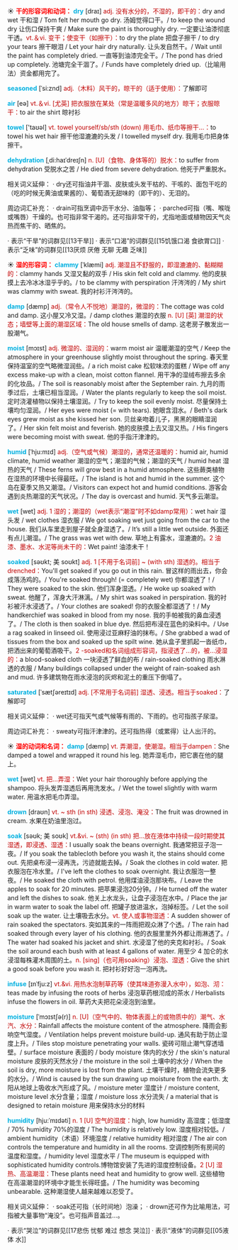 ☀ <font color="red">**干的形容词和动词：**</font>
<font color="sky blue">**dry**</font> [draɪ] 
<font color="#c00000">adj. 没有水分的，不湿的，即干的：</font>dry and wet 干和湿 / Tom felt her mouth go dry. 汤姆觉得口干。/ to keep the wound dry 让伤口保持干爽 / Make sure the paint is thoroughly dry. 一定要让油漆彻底干透。<font color="#c00000">vt.＆vi. 变干；使变干（如擦干）：</font>to dry the plate 把盘子擦干 / to dry your tears 擦干眼泪 / Let your hair dry naturally. 让头发自然干。/ Wait until the paint has completely dried. 一直等到油漆完全干。/ The pond has dried up completely. 池塘完全干涸了。/ Funds have completely dried up.（比喻用法）资金都用完了。
           
<font color="sky blue">**seasoned**</font> [ˈsi:znd]
<font color="#c00000">adj.（木料）风干的，晾干的（适于使用）：</font>了解即可

<font color="sky blue">**air**</font> [eə] 
<font color="#c00000">vt.＆vi. [尤英] 把衣服放在某处（常是温暖多风的地方）晾干；衣服晾干：</font>to air the shirt 晾衬衫

<font color="sky blue">**towel**</font> ['taʊəl] 
<font color="#c00000">vt. towel yourself/sb/sth (down) 用毛巾、纸巾等擦干…：</font>to towel his wet hair 擦干他湿漉漉的头发 / I towelled myself dry. 我用毛巾把身体擦干。
                     
<font color="sky blue">**dehydration**</font> [ˌdi:haɪˈdreɪʃn]
<font color="#c00000">n. [U]（食物、身体等的）脱水：</font>to suffer from dehydration 受脱水之苦 / He died from severe dehydration. 他死于严重脱水。

相关词义延伸：
· dry还可指油井干涸、皮肤或头发干枯的、干咳的、面包干吃的（吃的时候无黄油或果酱的）、葡萄酒无甜味的（即干的）、无泪的。

周边词汇补充：
· drain可指烹调中沥干水分、油脂等；
· parched可指（嘴、喉咙或嘴唇）干燥的。也可指非常干渴的。还可指非常干的，尤指地面或植物因天气炎热而焦干的、晒焦的。

· 表示“干旱”的词群见[[13干旱]]
· 表示“口渴”的词群见[[15饥饿口渴 食欲胃口]]
· 表示“乏味”的词群见[[13厌烦 厌倦 无聊 无趣 乏味]]

☀ <font color="red">**湿的形容词：**</font>
<font color="sky blue">**clammy**</font> [ˈklæmi]
<font color="#c00000">adj. 潮湿且不舒服的，即湿漉漉的、黏糊糊的：</font>clammy hands 又湿又黏的双手 / His skin felt cold and clammy. 他的皮肤摸上去冷冰冰湿乎乎的。/ to be clammy with perspiration 汗涔涔的 / My shirt was clammy with sweat. 我的衬衫汗涔涔的。

<font color="sky blue">**damp**</font> [dæmp] 
<font color="#c00000">adj.（常令人不悦地）潮湿的，微湿的：</font>The cottage was cold and damp. 这小屋又冷又湿。/ damp clothes 潮湿的衣服 <font color="#c00000">n. [U] [英] 潮湿的状态；墙壁等上面的潮湿区域：</font>The old house smells of damp. 这老房子散发出一股潮气。
                      
<font color="sky blue">**moist**</font> [mɔɪst]
<font color="#c00000">adj. 微湿的、湿润的：</font>warm moist air 温暖潮湿的空气 / Keep the atmosphere in your greenhouse slightly moist throughout the spring. 春天里保持温室的空气略微湿润些。/ a rich moist cake 松软味浓的蛋糕 / Wipe off any excess make-up with a clean, moist cotton flannel. 用干净的湿绒布擦去多余的化妆品。/ The soil is reasonably moist after the September rain. 九月的雨季过后，土壤已相当湿润。/ Water the plants regularly to keep the soil moist. 定时浇灌植物以保持土壤湿润。/ Try to keep the soil evenly moist. 尽量保持土壤均匀湿润。/ Her eyes were moist (= with tears). 她眼含泪水。/ Beth's dark eyes grew moist as she kissed her son. 贝丝亲吻着儿子，黑黑的眼睛湿润了。/ Her skin felt moist and feverish. 她的皮肤摸上去又湿又热。/ His fingers were becoming moist with sweat. 他的手指汗津津的。

<font color="sky blue">**humid**</font> [ˈhju:mɪd]
<font color="#c00000">adj.（空气或气候）潮湿的，通常还温暖的：</font>humid air, humid climate, humid weather 潮湿的空气；潮湿的气候；潮湿的天气 / humid heat 湿热的天气 / These ferns will grow best in a humid atmosphere. 这些蕨类植物在湿热的环境中长得最旺。/ The island is hot and humid in the summer. 这个岛在夏季又热又潮湿。/ Visitors can expect hot and humid conditions. 游客会遇到炎热潮湿的天气状况。/ The day is overcast and humid. 天气多云潮湿。

<font color="sky blue">**wet**</font> [wet] 
<font color="#c00000">adj. 1 湿的；潮湿的（wet表示“潮湿”时不如damp常用）：</font>wet hair 湿头发 / wet clothes 湿衣服 / We got soaking wet just going from the car to the house. 我们从车里走到屋子就全身湿透了。/ It’s still a little wet outside. 外面还有点儿潮湿。/ The grass was wet with dew. 草地上有露水，湿漉漉的。<font color="#c00000">2 油漆、墨水、水泥等尚未干的：</font>Wet paint! 油漆未干！
           
<font color="sky blue">**soaked**</font> [səʊkt; 美 soʊkt]
<font color="#c00000">adj. 1 [不用于名词前] ~ (with sth) 湿透的。相当于drenched：</font>You'll get soaked if you go out in this rain. 冒这样的雨出去，你会成落汤鸡的。/ You're soaked through! (= completely wet) 你都湿透了！/ They were soaked to the skin. 他们浑身湿透。/ He woke up soaked with sweat. 他醒了，浑身大汗淋漓。/ My shirt was soaked in perspiration. 我的衬衫被汗水浸透了。/ Your clothes are soaked! 你的衣服全都湿透了！/ My handkerchief was soaked in blood from my nose. 我的手帕被我的鼻血浸透了。/ The cloth is then soaked in blue dye. 然后把布浸在蓝色的染料中。/ Use a rag soaked in linseed oil. 使用浸过亚麻籽油的抹布。/ She grabbed a wad of tissues from the box and soaked up the spilt wine. 她从盒子里抓起一沓纸巾，把洒出来的葡萄酒吸干。<font color="#c00000">2 -soaked和名词组成形容词，指浸透了…的，被…浸湿的：</font>a blood-soaked cloth 一块浸透了鲜血的布 / rain-soaked clothing 雨水淋透的衣服 / Many buildings collapsed under the weight of rain-soaked ash and mud. 许多建筑物在雨水浸泡的灰烬和泥土的重压下倒塌了。
           
<font color="sky blue">**saturated**</font> [ˈsætʃəreɪtɪd]
<font color="#c00000">adj. [不常用于名词前] 湿透、浸透。相当于soaked：</font>了解即可

相关词义延伸：
· wet还可指天气或气候等有雨的、下雨的。也可指孩子尿湿。

周边词汇补充：
· sweaty可指汗津津的。还可指热得（或累得）让人出汗的。

☀ <font color="red">**湿的动词和名词：**</font>
<font color="sky blue">**damp**</font> [dæmp] 
<font color="#c00000">vt. 弄潮湿，使潮湿。相当于dampen：</font>She damped a towel and wrapped it round his leg. 她弄湿毛巾，把它裹在他的腿上。

<font color="sky blue">**wet**</font> [wet] 
<font color="#c00000">vt. 把…弄湿：</font>Wet your hair thoroughly before applying the shampoo. 将头发弄湿透后再用洗发水。/ Wet the towel slightly with warm water. 用温水把毛巾弄湿。
            
<font color="sky blue">**drown**</font> [draʊn]
<font color="#c00000">vt. ~ sth (in sth) 浸透、浸泡、淹没：</font>The fruit was drowned in cream. 水果在奶油里泡过。          

<font color="sky blue">**soak**</font> [səʊk; 美 soʊk]
<font color="#c00000">vt.&vi. ~ (sth) (in sth) 把…放在液体中持续一段时期使其湿透，即浸透、湿透：</font>I usually soak the beans overnight. 我通常把豆子泡一夜。/ If you soak the tablecloth before you wash it, the stains should come out. 先把桌布浸一浸再洗，污迹就能去掉。/ Soak the clothes in cold water. 把衣服泡在冷水里。/ I've left the clothes to soak overnight. 我让衣服泡一整夜。/ He soaked the cloth with petrol. 他用煤油浸泡那块布。/ Leave the apples to soak for 20 minutes. 把苹果浸泡20分钟。/ He turned off the water and left the dishes to soak. 他关上水龙头，让盘子浸泡在水中。/ Place the jar in warm water to soak the label off. 把罐子放进温水，泡掉标签。/ Let the soil soak up the water. 让土壤吸去水分。<font color="#c00000">vt. 使人或事物湿透：</font>A sudden shower of rain soaked the spectators. 突如其来的一阵雨把观众淋了个透。/ The rain had soaked through every layer of his clothing. 他的衣服里里外外都让雨淋透了。/ The water had soaked his jacket and shirt. 水浸湿了他的夹克和衬衫。/ Soak the soil around each bush with at least 4 gallons of water. 用至少 4 加仑的水浸湿每株灌木周围的土。<font color="#c00000">n. [sing]（也可用soaking）浸泡、湿透：</font>Give the shirt a good soak before you wash it. 把衬衫好好泡一泡再洗。           
           
<font color="sky blue">**infuse**</font> [ɪnˈfju:z]
<font color="#c00000">vt.&vi. 用热水泡制草药等（使其味道弥漫入水中），如泡、沏：</font>teas made by infusing the roots of herbs 浸泡草药根沏成的茶水 / Herbalists infuse the flowers in oil. 草药大夫把花朵浸泡到油里。

<font color="sky blue">**moisture**</font> [ˈmɔɪstʃə(r)]
<font color="#c00000">n. [U]（空气中的、物体表面上的或物质中的）潮气、水汽、水分：</font>Rainfall affects the moisture content of the atmosphere. 降雨会影响空气湿度。/ Ventilation helps prevent moisture build-up. 通风有助于防止湿度上升。/ Tiles stop moisture penetrating your walls. 瓷砖可阻止潮气穿透墙壁。/ surface moisture 表面的 / body moisture 体内的水分 / the skin's natural moisture 皮肤的天然水分 / the moisture in the soil 土壤中的水分 / When the soil is dry, more moisture is lost from the plant. 土壤干燥时，植物会流失更多的水分。/ Wind is caused by the sun drawing up moisture from the earth. 太阳从地球上吸收水汽形成了风。/ moisture meter 湿度计 / moisture content, moisture level 水分含量；湿度 / moisture loss 水分流失 / a material that is designed to retain moisture 用来保持水分的材料
           
<font color="sky blue">**humidity**</font> [hju:ˈmɪdəti]
<font color="#c00000">n. 1 [U] 空气的湿度：</font>high, low humidity 高湿度；低湿度 / 70% humidity 70%的湿度 / The humidity is relatively low. 湿度相对较低。/ ambient humidity（术语）环境湿度 / relative humidity 相对湿度 / The air con controls the temperature and humidity in all the rooms. 空调控制所有房间的温度和湿度。/ humidity level 湿度水平 / The museum is equipped with sophisticated humidity controls.博物馆安装了先进的湿度控制设备。<font color="#c00000">2 [U] 湿热、高温潮湿：</font>These plants need heat and humidity to grow well. 这些植物在高温潮湿的环境中才能生长得旺盛。/ The humidity was becoming unbearable. 这种潮湿使人越来越难以忍受了。

相关词义延伸：
· soak还可指（长时间地）泡澡；
· drown还可作为比喻用法，可指被大量事物“淹没”。也可指声音盖过…。

· 表示“哭泣”的词群见[[17悲伤 忧郁 难过 想念 哭泣]]
· 表示“液体”的词群见[[05液体 水]]
